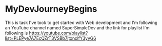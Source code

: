# MyDevJourneyBegins
This is task I've took to get started with Web development and 
I'm following an YouTube channel named SuperSimpleDev and the link for playlist 
I'm following is https://youtube.com/playlist?list=PLEPye7A7EcQZrT3VSBb7jtxnxIfY3yyG6
